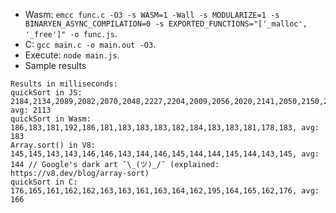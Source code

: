 * Wasm: `emcc func.c -O3 -s WASM=1 -Wall -s MODULARIZE=1 -s BINARYEN_ASYNC_COMPILATION=0 -s EXPORTED_FUNCTIONS="['_malloc', '_free']" -o func.js`.
* C: `gcc main.c -o main.out -O3`.
* Execute: `node main.js`.
* Sample results
```
Results in milliseconds:
quickSort in JS:    2184,2134,2089,2082,2070,2048,2227,2204,2009,2056,2020,2141,2050,2150,2095,2261, avg: 2113
quickSort in Wasm:  186,183,181,192,186,181,183,183,183,182,184,183,183,181,178,183, avg: 183
Array.sort() in V8: 145,145,143,143,146,146,143,144,146,145,144,144,145,144,143,145, avg: 144 // Google's dark art ¯\_(ツ)_/¯ (explained: https://v8.dev/blog/array-sort)
quickSort in C:     176,165,161,162,162,163,163,161,163,164,162,195,164,165,162,176, avg: 166
```